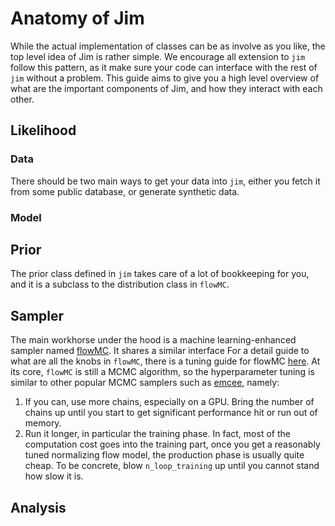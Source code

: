 # Anatomy of Jim

While the actual implementation of classes can be as involve as you like, the top level idea of Jim is rather simple.
We encourage all extension to `jim` follow this pattern, as it make sure your code can interface with the rest of `jim` without a problem.
This guide aims to give you a high level overview of what are the important components of Jim, and how they interact with each other.
## Likelihood

### Data

There should be two main ways to get your data into `jim`, either you fetch it from some public database, or generate synthetic data.

### Model

## Prior

The prior class defined in `jim` takes care of a lot of bookkeeping for you, and it is a subclass to the distribution class in `flowMC`.

## Sampler

The main workhorse under the hood is a machine learning-enhanced sampler named [flowMC](https://flowmc.readthedocs.io/en/main/).
It shares a similar interface
For a detail guide to what are all the knobs in `flowMC`, there is a tuning guide for flowMC [here](https://flowmc.readthedocs.io/en/main/configuration/).
At its core, `flowMC` is still a MCMC algorithm, so the hyperparameter tuning is similar to other popular MCMC samplers such as [emcee](https://emcee.readthedocs.io/en/latest/), namely:

1. If you can, use more chains, especially on a GPU. Bring the number of chains up until you start to get significant performance hit or run out of memory.
2. Run it longer, in particular the training phase. In fact, most of the computation cost goes into the training part, once you get a reasonably tuned normalizing flow model, the production phase is usually quite cheap. To be concrete, blow `n_loop_training` up until you cannot stand how slow it is.

## Analysis